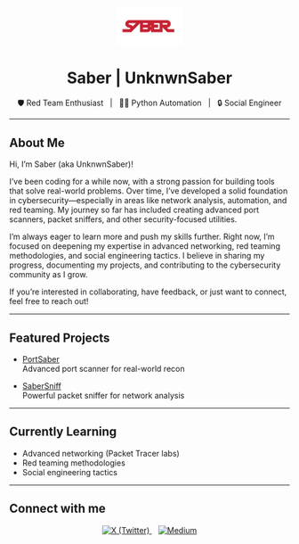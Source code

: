 <p align="center">
</p>

<p align="center">
  <img src="saberlogo.png" width="120" alt="SABER logo"/>
</p>

<div align="center">

# Saber | UnknwnSaber

🛡️ Red Team Enthusiast &nbsp; | &nbsp; 🧑‍💻 Python Automation &nbsp; | &nbsp; 🔒 Social Engineer

</div>

---

## About Me

Hi, I’m Saber (aka UnknwnSaber)!

I’ve been coding for a while now, with a strong passion for building tools that solve real-world problems. Over time, I’ve developed a solid foundation in cybersecurity—especially in areas like network analysis, automation, and red teaming. My journey so far has included creating advanced port scanners, packet sniffers, and other security-focused utilities.

I’m always eager to learn more and push my skills further. Right now, I’m focused on deepening my expertise in advanced networking, red teaming methodologies, and social engineering tactics. I believe in sharing my progress, documenting my projects, and contributing to the cybersecurity community as I grow.

If you’re interested in collaborating, have feedback, or just want to connect, feel free to reach out!

---

## Featured Projects

- [PortSaber](https://github.com/unknwnsaber/portsaber)  
  Advanced port scanner for real-world recon

- [SaberSniff](https://github.com/unknwnsaber/sabersniff)  
  Powerful packet sniffer for network analysis

---

## Currently Learning

- Advanced networking (Packet Tracer labs)  
- Red teaming methodologies  
- Social engineering tactics

---

## Connect with me

<p align="center">
  <a href="https://x.com/unknwnsaber" target="_blank" rel="noopener noreferrer">
    <img src="https://img.shields.io/badge/X-1DA1F2?style=for-the-badge&logo=twitter&logoColor=white" alt="X (Twitter)" />
  </a>
  &nbsp;&nbsp;
  <a href="https://medium.com/@unknwnsaber" target="_blank" rel="noopener noreferrer">
    <img src="https://img.shields.io/badge/Medium-00ab6c?style=for-the-badge&logo=medium&logoColor=white" alt="Medium" />
  </a>
</p>

<p align="center">
</p>
